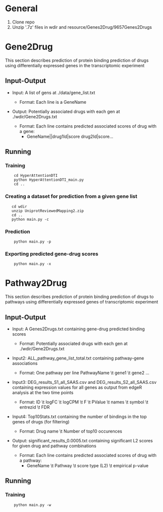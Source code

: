 # General

1. Clone repo
2. Unzip '.7z' files in wdir and resource/Genes2Drug/9657Genes2Drugs

# Gene2Drug
This section describes prediction of protein binding prediction of drugs using differentially expressed genes in the transcriptomic experiment

## Input-Output
- Input: A list of gens at ./data/gene_list.txt
  - Format: Each line is a GeneName

- Output: Potentially associated drugs with each gen at ./wdir/Gene2Drugs.txt
  - Format: Each line contains predicted associated scores of drug with a gene: 
    - GeneName||drug1Id|score drug2Id|score...
## Running
### Training
```shell
    cd HyperAttentionDTI
    python HyperAttentionDTI_main.py
    cd ..
```
### Creating a dataset for prediction from a given gene list
```shell
   cd wdir
   unzip UniprotReviewedMapping2.zip
   cd ..
   python main.py -c
```

### Prediction
```shell
    python main.py -p

```
### Exporting predicted gene-drug scores
```shell
    python main.py -x

```

# Pathway2Drug

This section describes prediction of protein binding prediction of drugs to pathways using differentially expressed genes of transcriptomic experiment

## Input-Output
- Input: A Genes2Drugs.txt containing gene-drug predicted binding scores
  - Format: Potentially associated drugs with each gen at ./wdir/Gene2Drugs.txt
- Input2: ALL_pathway_gene_list_total.txt containing pathway-gene associations
  - Format: One pathway per line PathwayName \t gene1 \t gene2 ...
- Input3: DEG_results_S1_all_SAAS.csv and DEG_results_S2_all_SAAS.csv containing expression values for all genes as output from edgeR analysis at the two time points
  - Format: ID \t logFC \t logCPM \t F \t PValue \t names \t symbol \t entrezid \t FDR
- Input4: Top10Stats.txt containing the number of bindings in the top genes of drugs (for filtering)
  - Format: Drug name \t Number of top10 occurences

- Output: significant_results_0.0005.txt containing significant L2 scores for given drug and pathway combinations
  - Format: Each line contains predicted associated scores of drug with a pathway: 
    - GeneName \t Pathway \t score type (L2) \t empirical p-value
    
## Running
### Training
```shell
    python main.py -w

```


